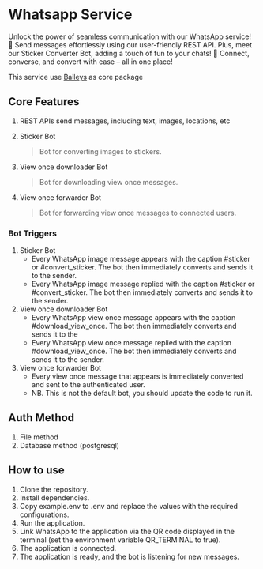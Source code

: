 # Whatsapp Service

Unlock the power of seamless communication with our WhatsApp service! 🚀 Send messages effortlessly using our
user-friendly REST API. Plus, meet our Sticker Converter Bot, adding a touch of fun to your chats! 🌟 Connect, converse,
and convert with ease – all in one place!

This service use <a href="https://github.com/WhiskeySockets/Baileys" target="_blank">Baileys</a> as core package

## Core Features

1. REST APIs send messages, including text, images, locations, etc
2. Sticker Bot

    > Bot for converting images to stickers.

3. View once downloader Bot

    > Bot for downloading view once messages.

4. View once forwarder Bot
    > Bot for forwarding view once messages to connected users.

### Bot Triggers

1. Sticker Bot
    - Every WhatsApp image message appears with the caption #sticker or #convert_sticker. The bot then immediately
      converts and sends it to the sender.
    - Every WhatsApp image message replied with the caption #sticker or #convert_sticker. The bot then immediately
      converts and sends it to the sender.
2. View once downloader Bot
    - Every WhatsApp view once message appears with the caption #download_view_once. The bot then immediately converts
      and sends it to the
    - Every WhatsApp view once message replied with the caption #download_view_once. The bot then immediately converts
      and sends it to the sender.
3. View once forwarder Bot
    - Every view once message that appears is immediately converted and sent to the authenticated user.
    - NB. This is not the default bot, you should update the code to run it.

## Auth Method

1. File method
2. Database method (postgresql)

## How to use

1. Clone the repository.
2. Install dependencies.
3. Copy example.env to .env and replace the values with the required configurations.
4. Run the application.
5. Link WhatsApp to the application via the QR code displayed in the terminal (set the environment variable QR_TERMINAL
   to true).
6. The application is connected.
7. The application is ready, and the bot is listening for new messages.
